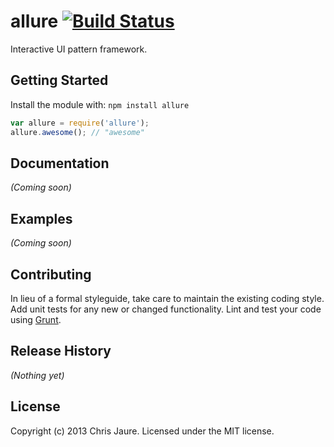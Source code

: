 # allure [![Build Status](https://secure.travis-ci.org/chrisjaure/allure.png?branch=master)](http://travis-ci.org/chrisjaure/allure)

Interactive UI pattern framework.

## Getting Started
Install the module with: `npm install allure`

```javascript
var allure = require('allure');
allure.awesome(); // "awesome"
```

## Documentation
_(Coming soon)_

## Examples
_(Coming soon)_

## Contributing
In lieu of a formal styleguide, take care to maintain the existing coding style. Add unit tests for any new or changed functionality. Lint and test your code using [Grunt](http://gruntjs.com/).

## Release History
_(Nothing yet)_

## License
Copyright (c) 2013 Chris Jaure. Licensed under the MIT license.

